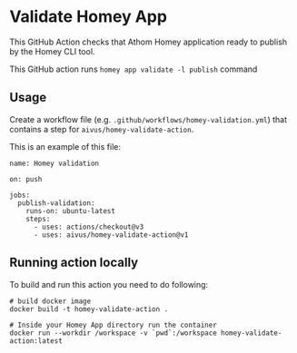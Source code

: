 # Validate Homey App

This GitHub Action checks that Athom Homey application ready to publish by the Homey CLI tool.

This GitHub action runs `homey app validate -l publish` command

## Usage

Create a workflow file (e.g. `.github/workflows/homey-validation.yml`) that contains a step for `aivus/homey-validate-action`.

This is an example of this file:
```
name: Homey validation

on: push

jobs:
  publish-validation:
    runs-on: ubuntu-latest
    steps:
      - uses: actions/checkout@v3
      - uses: aivus/homey-validate-action@v1
```

## Running action locally

To build and run this action you need to do following:

```
# build docker image
docker build -t homey-validate-action .

# Inside your Homey App directory run the container
docker run --workdir /workspace -v `pwd`:/workspace homey-validate-action:latest
```
